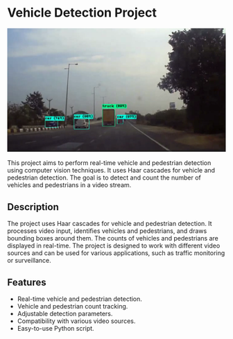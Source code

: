 # Vehicle Detection Project

![Project Demo](Screenshot%202023-10-29%20002922.png)

This project aims to perform real-time vehicle and pedestrian detection using computer vision techniques. It uses Haar cascades for vehicle and pedestrian detection. The goal is to detect and count the number of vehicles and pedestrians in a video stream.

## Description

The project uses Haar cascades for vehicle and pedestrian detection. It processes video input, identifies vehicles and pedestrians, and draws bounding boxes around them. The counts of vehicles and pedestrians are displayed in real-time. The project is designed to work with different video sources and can be used for various applications, such as traffic monitoring or surveillance.

## Features

- Real-time vehicle and pedestrian detection.
- Vehicle and pedestrian count tracking.
- Adjustable detection parameters.
- Compatibility with various video sources.
- Easy-to-use Python script.
